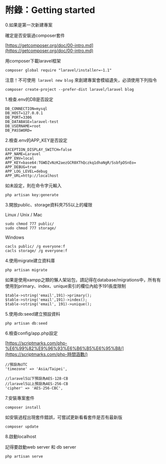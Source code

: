 # 附錄：Getting started

0.如果是第一次新建專案

確定是否安裝過composer套件

[https://getcomposer.org/doc/00-intro.md](https://getcomposer.org/doc/00-intro.md)

用composer下載laravel框架

```
composer global require "laravel/installer=~1.1"
```

注意！不可使用` laravel new blog` 來創建專案會模組遺失，必須使用下列指令

```
composer create-project --prefer-dist laravel/laravel blog
```

1.檢查.env的DB是否設定

```
DB_CONNECTION=mysql
DB_HOST=127.0.0.1
DB_PORT=3306
DB_DATABASE=laravel-test
DB_USERNAME=root
DB_PASSWORD=
```

2.檢查.env的APP\_KEY是否設定

```
EXCEPTION_DISPLAY_SWITCH=false
APP_NAME=Laravel
APP_ENV=local
APP_KEY=base64:TGWDZvNzK2aezGCR0XThQczkq1dhaNgR/SsbfpDSnEo=
APP_DEBUG=true
APP_LOG_LEVEL=debug
APP_URL=http://localhost
```

如未設定，則在命令字元輸入

```
php artisan key:generate
```

3.開放public、storage資料夾755以上的權限

Linux / Unix / Mac

```
sudo chmod 777 public/
sudo chmod 777 storage/
```

Windows

```
cacls public/ /g everyone:f
cacls storage/ /g everyone:f
```

4.使用migrate建立資料庫

```
php artisan migrate
```

如果是使用xampp之類的懶人架站包，請記得在database/migrations中，所有有使用到primary、index、unique索引的欄位內給予191長度限制

```
$table->string('email',191)->primary();
$table->string('email',191)->index();
$table->string('email', 191)->unique();
```

5.使用db:seed建立預設資料

```
php artisan db:seed
```

6.檢查config/app.php設定

[https://scriptmarks.com/php-%E6%99%82%E9%96%93%E6%B6%B5%E6%95%B8/](https://scriptmarks.com/php-時間涵數/)

```
//預設為UTC
'timezone' => 'Asia/Taipei',

//laravel5以下預設為AES-128-CB
//laravel5以上預設為AES-256-CB
'cipher' => 'AES-256-CBC',
```

7.安裝專案套件

```
composer install
```

如安裝過程出現套件錯誤，可嘗試更新看看套件是否有最新版

```
composer update
```

8.啟動localhost

記得要啟動web server 和 db server

```
php artisan serve
```



